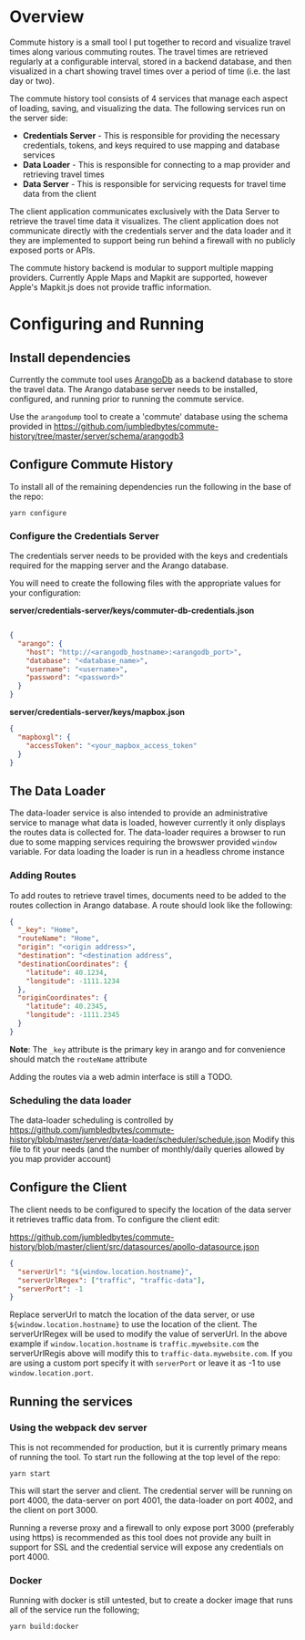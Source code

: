 # Overview

Commute history is a small tool I put together to record and visualize travel times along various commuting routes. 
The travel times are retrieved regularly at a configurable interval, stored in a backend database, and then visualized
in a chart showing travel times over a period of time (i.e. the last day or two).

The commute history tool consists of 4 services that manage each aspect of loading, saving, and visualizing the data. 
The following services run on the server side:

* **Credentials Server** - This is responsible for providing the necessary credentials, tokens, and keys required to use mapping
   and database services
* **Data Loader** - This is responsible for connecting to a map provider and retrieving travel times
* **Data Server** - This is responsible for servicing requests for travel time data from the client

The client application communicates exclusively with the Data Server to retrieve the travel time data it visualizes. 
The client application does  not communicate directly with the credentials server and the data loader and it they are implemented 
to support being run behind a firewall with no publicly exposed ports or APIs.

The commute history backend is modular to support multiple mapping providers. Currently Apple Maps and Mapkit are supported,
however Apple's Mapkit.js does not provide traffic information.

# Configuring and Running

## Install dependencies

Currently the commute tool uses [ArangoDb](https://www.arangodb.com/) as a backend database to store the travel data. The Arango database server needs to be
installed, configured, and running prior to running the commute service.

Use the `arangodump` tool to create a 'commute' database using the schema provided in https://github.com/jumbledbytes/commute-history/tree/master/server/schema/arangodb3 

## Configure Commute History

To install all of the remaining dependencies run the following in the base of the repo:

`yarn configure`

### Configure the Credentials Server

The credentials server needs to be provided with the keys and credentials required for the mapping server and the Arango database.

You will need to create the following files with the appropriate values for your configuration:

**server/credentials-server/keys/commuter-db-credentials.json**
```json

{
  "arango": {
    "host": "http://<arangodb_hostname>:<arangodb_port>",
    "database": "<database_name>",
    "username": "<username>",
    "password": "<password>"
  }
}
```

**server/credentials-server/keys/mapbox.json**
```json
{
  "mapboxgl": {
    "accessToken": "<your_mapbox_access_token"
  }
}
```

## The Data Loader

The data-loader service is also intended to provide an administrative service to manage what data is loaded, 
however currently it only displays the routes data is collected for. The data-loader requires a browser to run
due to some mapping services requiring the browswer provided `window` variable. For data loading the loader is run
in a headless chrome instance

### Adding Routes

To add routes to retrieve travel times, documents need to be added to the routes collection in Arango database. A route should look like the following:

```json
{
  "_key": "Home",
  "routeName": "Home",
  "origin": "<origin address>",
  "destination": "<destination address",
  "destinationCoordinates": {
    "latitude": 40.1234,
    "longitude": -1111.1234
  },
  "originCoordinates": {
    "latitude": 40.2345,
    "longitude": -1111.2345
  }
}
```

**Note**: The `_key` attribute is the primary key in arango and for convenience should match the `routeName` attribute

Adding the routes via a web admin interface is still a TODO.

### Scheduling the data loader

The data-loader scheduling is controlled by https://github.com/jumbledbytes/commute-history/blob/master/server/data-loader/scheduler/schedule.json
Modify this file to fit your needs (and the number of monthly/daily queries allowed by you map provider account)

## Configure the Client

The client needs to be configured to specify the location of the data server it retrieves traffic data from. To configure the client edit:

https://github.com/jumbledbytes/commute-history/blob/master/client/src/datasources/apollo-datasource.json
```json
{
  "serverUrl": "${window.location.hostname}",
  "serverUrlRegex": ["traffic", "traffic-data"],
  "serverPort": -1
}
```

Replace serverUrl to match the location of the data server, or use `${window.location.hostname}` to use the location of the client. The serverUrlRegex will be used to modify the value of serverUrl. In the above example if `window.location.hostname` is `traffic.mywebsite.com` the serverUrlRegis above will modify this to `traffic-data.mywebsite.com`. If you are using a custom port specify it with `serverPort` or leave it as -1 to use `window.location.port`.

## Running the services

### Using the webpack dev server

This is not recommended for production, but it is currently primary means of running the tool. To start run the following 
at the top level of the repo:

`yarn start`

This will start the server and client. The credential server will be running on port 4000, the data-server on port 4001, the
data-loader on port 4002, and the client on port 3000.

Running a reverse proxy and a firewall to only expose port 3000 (preferably using https) is recommended as this tool does 
not provide any built in support for SSL and the credential service will expose any credentials on port 4000.

### Docker

Running with docker is still untested, but to create a docker image that runs all of the service run the following;

`yarn build:docker`

